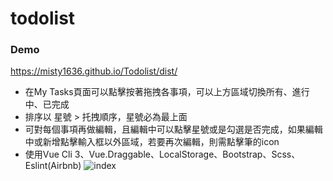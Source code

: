 # todolist
### Demo
https://misty1636.github.io/Todolist/dist/

+ 在My Tasks頁面可以點擊按著拖拽各事項，可以上方區域切換所有、進行中、已完成
+ 排序以 星號 > 托拽順序，星號必為最上面
+ 可對每個事項再做編輯，且編輯中可以點擊星號或是勾選是否完成，如果編輯中或新增點擊輸入框以外區域，若要再次編輯，則需點擊筆的icon
+ 使用Vue Cli 3、Vue.Draggable、LocalStorage、Bootstrap、Scss、Eslint(Airbnb)
![index](https://user-images.githubusercontent.com/47848363/58195169-f32ca100-7cf9-11e9-861e-1f38e34648ed.png)
